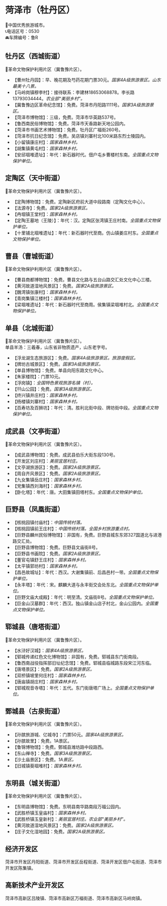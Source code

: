 # 菏泽市（牡丹区）  
🏅中国优秀旅游城市。   
📞电话区号：0530  
🚘车牌编号：鲁R  

## 牡丹区（西城街道）  
🚩革命文物保护利用片区（冀鲁豫片区）。   
* 【曹州牡丹园】：早、晚花期及芍药花期门票30元。*国家4A级旅游景区。山东最美十八景。*  
* 【马岭岗镇穆李村】：接待联系：李建林18653068878。李长路13793034444。*农业部“美丽乡村”。*  
* 【冀鲁豫边区革命纪念馆】：免费。菏泽市丹阳路1111号。*国家3A级旅游景区。*  
* 【菏泽市博物馆】：三级，免费。菏泽市华英路537号。   
* 【鲁西南民俗博物馆】：免费。菏泽市天香路新天地公园内。   
* 【菏泽市书画艺术博物馆】：免费。牡丹区广福街260号。   
* 【菏泽市抗日纪念馆】：免费。吴店镇刘寨村北100米路东烈士陵园内。   
* 【小留镇康庄村】：*国家森林乡村。*  
* 【胡集镇黄屯村】：*国家森林乡村。*  
* 【安邱堌堆遗址】：年代：新石器时代。佃户屯乡曹楼村东南。*全国重点文物保护单位。*   

## 定陶区（天中街道）  
🚩革命文物保护利用片区（冀鲁豫片区）。   
* 【定陶博物馆】：免费。定陶新区府前大道中段路南（定陶文化中心）。   
* 【法源寺】：免费。*国家2A级旅游景区。*  
* 【冉堌镇王堂村】：*国家森林乡村。*  
* 【定陶王墓地（王陵）】：年代：汉。定陶区张湾镇王庄村南。*全国重点文物保护单位。*   
* 【十里铺北堌堆遗址】：年代：新石器时代至商。仿山镇姜庄村东。*全国重点文物保护单位。*   

## 曹县（曹城街道）  
🚩革命文物保护利用片区（冀鲁豫片区）。   
* 【曹县商都博物馆】：免费。曹县文化路与五台山路交汇处文化中心三楼。   
* 【黄河故道湿地风景区】：免费。*国家2A级旅游景区。*  
* 【魏湾镇张康村】：*国家森林乡村。*  
* 【青岗集镇江楼村】：*国家森林乡村。*  
* 【梁堌堆遗址】：年代：新石器时代至商周。侯集镇梁堌堆村北。*全国重点文物保护单位。*   

## 单县（北城街道）  
🚩革命文物保护利用片区（冀鲁豫片区）。   
单县羊汤：三羲春，山东省非物质遗产，山东老字号。   
* 【浮龙湖生态旅游区】：免费。*国家4A级旅游景区。旅游度假区。*  
* 【牌坊古城景区】：免费。*国家3A级旅游景区。*  
* 【单县博物馆】：免费。单县向阳东路文化中心。   
* 【朱家楼院】：门票10元。   
* 【浮岗镇】：*全国特色景观旅游名镇（村）。*  
* 【幵山公园】：免费。*国家3A级旅游景区。*  
* 【终兴镇井庄村】：*国家森林乡村。*  
* 【杨楼镇刘寨村】：*国家森林乡村。*  
* 【百寿坊及百狮坊】：年代：清。胜利北街中段、牌坊街中段。*全国重点文物保护单位。*   

## 成武县（文亭街道）  
🚩革命文物保护利用片区（冀鲁豫片区）。   
* 【成武县博物馆】：免费。成武县伯乐大街东段130号。   
* 【开发区刘庄村】：*美丽宜居村庄。*  
* 【文亭湖旅游区】：免费。*国家2A级旅游景区。*  
* 【周自齐风景区】：免费。*国家2A级旅游景区。*  
* 【九女集镇岳庄村】：*国家森林乡村。*  
* 【党集镇西刘海村】：*国家森林乡村。*  
* 【卧化塔】：年代：唐。大田集镇田塔村东。*全国重点文物保护单位。*   

## 巨野县（凤凰街道）  
* 【核桃园镇付庙村】：*中国传统村落。*  
* 【核桃园镇前王庄村】：*中国传统村落。全国乡村旅游重点村。*  
* 【巨野县麟州民俗博物馆】：非国有，免费。巨野县城东东郊327国道北与进港路交汇处。   
* 【巨野县博物馆】：免费。巨野县文庙街8号。   
* 【巨野县书画院】：免费。*国家2A级旅游景区。*  
* 【董官屯镇舒王庄村】：*国家森林乡村。*  
* 【太平镇郭坊村】：*国家森林乡村。*  
* 【昌邑故城址】：年代：西汉。大谢集镇前、后昌邑村一带。*全国重点文物保护单位。*   
* 【永丰塔】：年代：宋。麒麟大道与永丰街交会处东北。*全国重点文物保护单位。*   
* 【巨野文庙大成殿】：年代：明至清。文庙街8号。*全国重点文物保护单位。*   
* 【巨金山汉墓群】：年代：西汉。独山镇金山店子村北，金山公园内。*全国重点文物保护单位。*   

## 郓城县（唐塔街道）  
🚩革命文物保护利用片区（冀鲁豫片区）。   
* 【水浒好汉城】：*国家4A级旅游景区。*  
* 【郓城传递红色文化博物馆】：非国有，免费。郓城县东门街南段。   
* 【鲁西南战役指挥部旧址纪念馆】：免费。郓城县临城路东段宋江河东临。   
* 【唐塔景区】：免费。*国家2A级旅游景区。*  
* 【双桥镇坡里何庄村】：*国家森林乡村。*  
* 【唐庙镇胡庄村】：*国家森林乡村。*  
* 【郓城观音寺塔】：年代：五代。东门街唐塔广场上。*全国重点文物保护单位。*   

## 鄄城县（古泉街道）  
🚩革命文物保护利用片区（冀鲁豫片区）。   
* 【孙膑旅游城、亿城寺】：门票50元。*国家4A级旅游景区。*  
* 【孙膑故里】：免费。1A景区。   
* 【鲁锦博物馆】：免费。鄄城县潍坊路中段路西。   
* 【东山禅寺】：免费。*国家3A级旅游景区。*  
* 【沙土庙景区】：免费。*1A景区。*  
* 【旧城镇葵堌堆村】：*国家森林乡村。*  

## 东明县（城关街道）  
🚩革命文物保护利用片区（冀鲁豫片区）。   
* 【东明县博物馆】：免费。东明县南华路南段万福公园内。   
* 【武胜桥镇玉皇庙村】：*国家森林乡村。*  
* 【武胜桥镇玉皇新村】：*美丽宜居村庄。农业部“美丽乡村”。*  
* 【黄河故道湿地风景区】：免费。*国家2A级旅游景区。*  
* 【庄子文化湿地园】：免费。*国家2A级旅游景区。*  

## 经济开发区  
菏泽市开发区丹阳街道、菏泽市开发区岳程街道、菏泽开发区佃户屯街道、菏泽市开发区陈集镇。   

## 高新技术产业开发区  
菏泽市高新区吕陵镇、菏泽市高新区万福街道、菏泽市高新区马岭岗镇。   